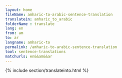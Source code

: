 ```yaml
---
layout: home
fileName: amharic-to-arabic-sentence-translation
translatein: amharic_to_arabic
folderName : translate
lang: en
from: am
to: ar
langname: amharic-to
permalink: /amharic-to-arabic-sentence-translation
tool: sentence-translations
matchurls: en&&am&&ar
---
```

{% include section/translateinto.html %}
